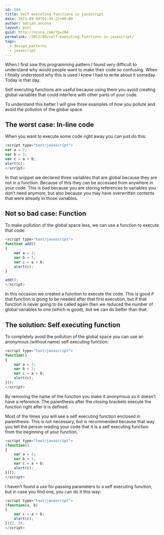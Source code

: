 ```yaml
---
id: 284
title: Self executing functions in javascript
date: 2011-09-04T01:45:23+00:00
author: adrian.ancona
layout: post
guid: http://ncona.com/?p=284
permalink: /2011/09/self-executing-functions-in-javascript/
tags:
  - design_patterns
  - javascript
---
```

When I first saw this programming pattern I found very difficult to understand why would people want to make their code so confusing. When I finally understood why this is used I knew I had to write about it someday. Today is that day.

Self executing functions are useful because using them you avoid creating global variables that could interfere with other parts of your code.

To understand this better I will give three examples of how you pollute and avoid the pollution of the global space.
  
<!--more-->

## The worst case: In-line code

When you want to execute some code right away you can just do this:

```js
<script type="text/javascript">
var a = 2;
var b = 3;
var c = a + b;
alert(c);
</script>
```

In that snippet we declared three variables that are global because they are not in a function. Because of this they can be accessed from anywhere in your code. This is bad because you are storing references to variables you don&#8217;t need anymore, but also because you may have overwritten contents that were already in those variables.

## Not so bad case: Function

To make pollution of the global space less, we can use a function to execute that code:

```js
<script type="text/javascript">
function add()
{
    var a = 2;
    var b = 3;
    var c = a + b;
    alert(c);
}

add();
</script>
```

In this occasion we created a function to execute the code. This is good if that function is going to be needed after that first execution, but if that function is never going to be called again then we reduced the number of global variables to one (which is good), but we can do better than that.

## The solution: Self executing function

To completely avoid the pollution of the global space you can use an anonymous (without name) self executing function:

```js
<script type="text/javascript">
function()
{
    var a = 2;
    var b = 3;
    var c = a + b;
    alert(c);
}();
</script>
```

By removing the name of the function you make it anonymous so it doesn&#8217;t have a reference. The parenthesis after the closing brackets execute the function right after it is defined.

Most of the times you will see a self executing function enclosed in parenthesis. This is not necessary, but is recommended because that way you tell the person reading your code that it is a self executing function from the beginning of your function.

```js
<script type="text/javascript">
(function()
{
    var a = 2;
    var b = 3;
    var c = a + b;
    alert(c);
})();
</script>
```

I haven&#8217;t found a use for passing parameters to a self executing function, but in case you find one, you can do it this way:

```js
<script type="text/javascript">
(function(a, b)
{
    var c = a + b;
    alert(c);
})(2, 3);
</script>
```
